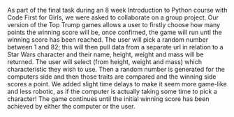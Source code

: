 As part of the final task during an 8 week Introduction to Python course with Code First for Girls, we were asked to collaborate on a group project.
Our version of the Top Trump games allows a user to firstly choose how many points the winning score will be, once confirned, the game will run untl the winning score has been reached.
The user will pick a random number between 1 and 82; this will then pull data from a separate url in relation to a Star Wars character and their name, height, weight and mass will be returned. 
The user will select (from height, weight and mass) which characteristic they wish to use. 
Then a random number is generated for the computers side and then those traits are compared and the winning side scores a point.
We added slight time delays to make it seem more game-like and less robotic, as if the computer is actually taking some time to pick a character!
The game continues until the initial winning score has been achieved by either the computer or the user.
